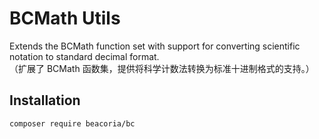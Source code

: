 # BCMath Utils

Extends the BCMath function set with support for converting scientific notation to standard decimal format.  
（扩展了 BCMath 函数集，提供将科学计数法转换为标准十进制格式的支持。）

## Installation

```bash
composer require beacoria/bc
